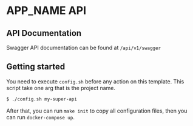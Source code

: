 # APP_NAME API

## API Documentation

Swagger API documentation can be found at `/api/v1/swagger`

## Getting started

You need to execute `config.sh` before any action on this template. This script take one arg that is the project name.

```sh
$ ./config.sh my-super-api
```

After that, you can run `make init` to copy all configuration files, then you can run `docker-compose up`.

